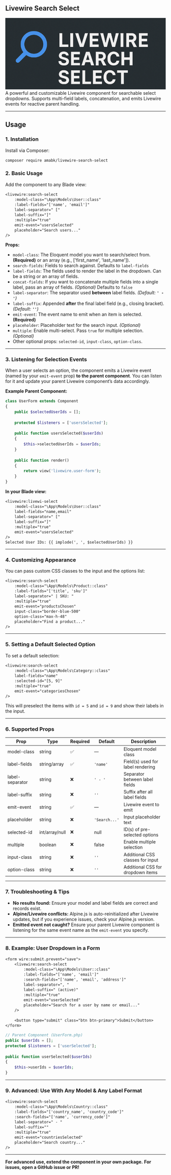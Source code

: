 ## Livewire Search Select
![alt text](image.png)
A powerful and customizable Livewire component for searchable select dropdowns. Supports multi-field labels, concatenation, and emits Livewire events for reactive parent handling.

---

## Usage

### 1. Installation

Install via Composer:

```bash
composer require amabk/livewire-search-select
```

### 2. Basic Usage

Add the component to any Blade view:

```blade
<livewire:search-select
    :model-class="\App\Models\User::class"
    :label-fields="['name', 'email']"
    label-separator=" ["
    label-suffix="]"
    :multiple="true"
    emit-event="usersSelected"
    placeholder="Search users..."
/>

```

**Props:**

* `model-class`: The Eloquent model you want to search/select from. **(Required)** or an array (e.g., ['first_name', 'last_name']).
* `search-fields`: Fields to search against. Defaults to `label-fields`
* `label-fields`: The fields used to render the label in the dropdown. Can be a string or an array of fields.
* `concat-fields`: If you want to concatenate multiple fields into a single label, pass an array of fields. *(Optional)* Defaults to `false`
* `label-separator`: The separator used **between** label fields. *(Default: **`' - '`**)*
* `label-suffix`: Appended **after** the final label field (e.g., closing bracket). *(Default: **`''`**)*
* `emit-event`: The event name to emit when an item is selected. **(Required)**
* `placeholder`: Placeholder text for the search input. *(Optional)*
* `multiple`: Enable multi-select. Pass `true` for multiple selection. *(Optional)*
* Other optional props: `selected-id`, `input-class`, `option-class`.

---

### 3. Listening for Selection Events

When a user selects an option, the component emits a Livewire event (named by your `emit-event` prop) **to the parent component**.
You can listen for it and update your parent Livewire component’s data accordingly.

**Example Parent Component:**

```php
class UserForm extends Component
{
    public $selectedUserIds = [];

    protected $listeners = ['usersSelected'];

    public function usersSelected($userIds)
    {
        $this->selectedUserIds = $userIds;
    }

    public function render()
    {
        return view('livewire.user-form');
    }
}
```

**In your Blade view:**

```blade
<livewire:livewi-select
    :model-class="\App\Models\User::class"
    label-fields="name,email"
    label-separator=" ["
    label-suffix="]"
    :multiple="true"
    emit-event="usersSelected"
/>
Selected User IDs: {{ implode(', ', $selectedUserIds) }}
```

---

### 4. Customizing Appearance

You can pass custom CSS classes to the input and the options list:

```blade
<livewire:search-select
    :model-class="\App\Models\Product::class"
    :label-fields="['title', 'sku']"
    label-separator=" | SKU: "
    :multiple="true"
    emit-event="productsChosen"
    input-class="border-blue-500"
    option-class="max-h-48"
    placeholder="Find a product..."
/>

```

---

### 5. Setting a Default Selected Option

To set a default selection:

```blade
<livewire:search-select
    :model-class="\App\Models\Category::class"
    label-fields="name"
    :selected-id="[5, 9]"
    :multiple="true"
    emit-event="categoriesChosen"
/>
```

This will preselect the items with `id = 5` and `id = 9` and show their labels in the input.

---

### 6. Supported Props

| Prop            | Type           | Required | Default       | Description                       |
| --------------- | -------------- | -------- | ------------- | --------------------------------- |
| model-class     | string         | ✅        | —             | Eloquent model class              |
| label-fields    | string/array   | ✅        | `'name'`      | Field(s) used for label rendering |
| label-separator | string         | ❌        | `' - '`       | Separator between label fields    |
| label-suffix    | string         | ❌        | `''`          | Suffix after all label fields     |
| emit-event      | string         | ✅        | —             | Livewire event to emit            |
| placeholder     | string         | ❌        | `'Search...'` | Input placeholder text            |
| selected-id     | int/array/null | ❌        | null          | ID(s) of pre-selected options     |
| multiple        | boolean        | ❌        | false         | Enable multiple selection         |
| input-class     | string         | ❌        | `''`          | Additional CSS classes for input  |
| option-class    | string         | ❌        | `''`          | Additional CSS for dropdown items |


---

### 7. Troubleshooting & Tips

* **No results found:** Ensure your model and label fields are correct and records exist.
* **Alpine/Livewire conflicts:** Alpine.js is auto-reinitialized after Livewire updates, but if you experience issues, check your Alpine.js version.
* **Emitted event not caught?**
  Ensure your parent Livewire component is listening for the same event name as the `emit-event` you specify.

---

### 8. Example: User Dropdown in a Form

```blade
<form wire:submit.prevent="save">
    <livewire:search-select
        :model-class="\App\Models\User::class"
        :label-fields="['name', 'email']"
        :search-fields="['name', 'email', 'address']"
        label-separator=", "
        label-suffix=" (active)"
        :multiple="true"
        emit-event="userSelected"
        placeholder="Search for a user by name or email..."
    />

    <button type="submit" class="btn btn-primary">Submit</button>
</form>
```

```php
// Parent Component (UserForm.php)
public $userIds = [];
protected $listeners = ['userSelected'];

public function userSelected($userIds)
{
    $this->userIds = $userIds;
}

```

---

### 9. Advanced: Use With Any Model & Any Label Format

```blade
<livewire:search-select
    :model-class="\App\Models\Country::class"
    :label-fields="['country_name', 'country_code']"
    :search-fields="['name', 'currency_code']"
    label-separator=" - "
    label-suffix=""
    :multiple="true"
    emit-event="countriesSelected"
    placeholder="Search country..."
/>

```

---

**For advanced use, extend the component in your own package.**
**For issues, open a GitHub issue or PR!**
